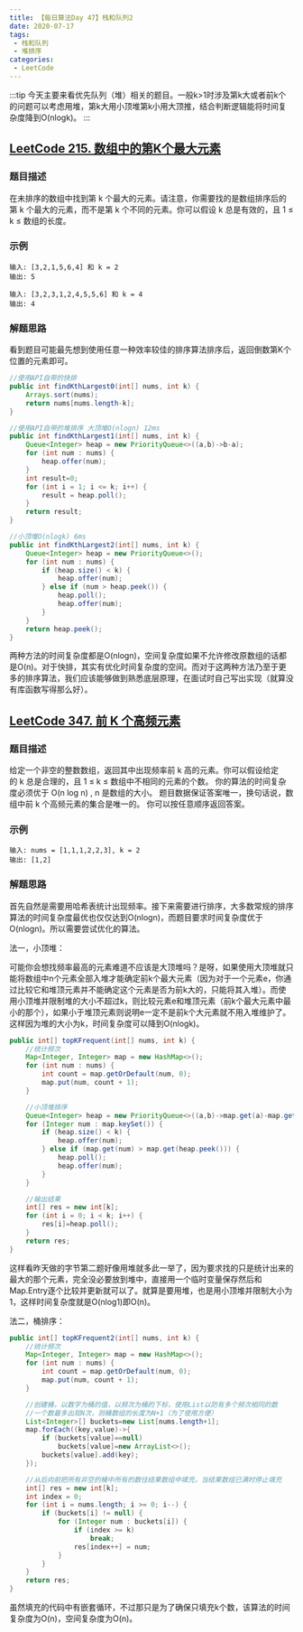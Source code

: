 ```yaml
---
title: 【每日算法Day 47】栈和队列2
date: 2020-07-17
tags:
 - 栈和队列
 - 堆排序
categories:
 - LeetCode
---
```

:::tip
今天主要来看优先队列（堆）相关的题目。一般k>1时涉及第k大或者前k个的问题可以考虑用堆，第k大用小顶堆第k小用大顶推，结合判断逻辑能将时间复杂度降到O(nlogk)。
:::
<!-- more -->

## [LeetCode 215. 数组中的第K个最大元素](https://leetcode-cn.com/problems/kth-largest-element-in-an-array/)
### 题目描述
在未排序的数组中找到第 k 个最大的元素。请注意，你需要找的是数组排序后的第 k 个最大的元素，而不是第 k 个不同的元素。你可以假设 k 总是有效的，且 1 ≤ k ≤ 数组的长度。

### 示例
```
输入: [3,2,1,5,6,4] 和 k = 2
输出: 5

输入: [3,2,3,1,2,4,5,5,6] 和 k = 4
输出: 4
```
### 解题思路
看到题目可能最先想到使用任意一种效率较佳的排序算法排序后，返回倒数第K个位置的元素即可。
```java
//使用API自带的快排
public int findKthLargest0(int[] nums, int k) {
    Arrays.sort(nums);
    return nums[nums.length-k];
}

//使用API自带的堆排序 大顶堆O(nlogn) 12ms
public int findKthLargest1(int[] nums, int k) {
    Queue<Integer> heap = new PriorityQueue<>((a,b)->b-a);
    for (int num : nums) {
        heap.offer(num);
    }
    int result=0;
    for (int i = 1; i <= k; i++) {
        result = heap.poll();
    }
    return result;
}

//小顶堆O(nlogk) 6ms
public int findKthLargest2(int[] nums, int k) {
    Queue<Integer> heap = new PriorityQueue<>();
    for (int num : nums) {
        if (heap.size() < k) {
            heap.offer(num);
        } else if (num > heap.peek()) {
            heap.poll();
            heap.offer(num);
        }
    }
    return heap.peek();
}
```
两种方法的时间复杂度都是O(nlogn)，空间复杂度如果不允许修改原数组的话都是O(n)。对于快排，其实有优化时间复杂度的空间。而对于这两种方法乃至于更多的排序算法，我们应该能够做到熟悉底层原理，在面试时自己写出实现（就算没有库函数写得那么好）。

## [LeetCode 347. 前 K 个高频元素](https://leetcode-cn.com/problems/top-k-frequent-elements/)
### 题目描述
给定一个非空的整数数组，返回其中出现频率前 k 高的元素。你可以假设给定的 k 总是合理的，且 1 ≤ k ≤ 数组中不相同的元素的个数。
你的算法的时间复杂度必须优于 O(n log n) , n 是数组的大小。
题目数据保证答案唯一，换句话说，数组中前 k 个高频元素的集合是唯一的。
你可以按任意顺序返回答案。

### 示例
```
输入: nums = [1,1,1,2,2,3], k = 2
输出: [1,2]
```

### 解题思路
首先自然是需要用哈希表统计出现频率。接下来需要进行排序，大多数常规的排序算法的时间复杂度最优也仅仅达到O(nlogn)，而题目要求时间复杂度优于O(nlogn)。所以需要尝试优化的算法。

法一，小顶堆：

可能你会想找频率最高的元素难道不应该是大顶堆吗？是呀，如果使用大顶堆就只能将数组中n个元素全部入堆才能确定前k个最大元素（因为对于一个元素e，你通过比较它和堆顶元素并不能确定这个元素是否为前k大的，只能将其入堆）。而使用小顶堆并限制堆的大小不超过k，则比较元素e和堆顶元素（前k个最大元素中最小的那个），如果小于堆顶元素则说明e一定不是前k个大元素就不用入堆维护了。这样因为堆的大小为k，时间复杂度可以降到O(nlogk)。
```java
public int[] topKFrequent(int[] nums, int k) {
    //统计频次
    Map<Integer, Integer> map = new HashMap<>();
    for (int num : nums) {
        int count = map.getOrDefault(num, 0);
        map.put(num, count + 1);
    }

    //小顶堆排序
    Queue<Integer> heap = new PriorityQueue<>((a,b)->map.get(a)-map.get(b));
    for (Integer num : map.keySet()) {
        if (heap.size() < k) {
            heap.offer(num);
        } else if (map.get(num) > map.get(heap.peek())) {
            heap.poll();
            heap.offer(num);
        }
    }

    //输出结果
    int[] res = new int[k];
    for (int i = 0; i < k; i++) {
        res[i]=heap.poll();
    }
    return res;
}
```
这样看昨天做的字节第二题好像用堆就多此一举了，因为要求找的只是统计出来的最大的那个元素，完全没必要放到堆中，直接用一个临时变量保存然后和Map.Entry逐个比较并更新就可以了。就算是要用堆，也是用小顶堆并限制大小为1，这样时间复杂度就是O(nlog1)即O(n)。

法二，桶排序：
```java
public int[] topKFrequent2(int[] nums, int k) {
    //统计频次
    Map<Integer, Integer> map = new HashMap<>();
    for (int num : nums) {
        int count = map.getOrDefault(num, 0);
        map.put(num, count + 1);
    }

    //创建桶，以数字为桶的值，以频次为桶的下标，使用List以防有多个频次相同的数
    //一个数最多出现N次，则桶数组的长度为N+1（为了使用方便）
    List<Integer>[] buckets=new List[nums.length+1];
    map.forEach((key,value)->{
        if (buckets[value]==null)
            buckets[value]=new ArrayList<>();
        buckets[value].add(key);
    });

    //从后向前把所有非空的桶中所有的数往结果数组中填充，当结果数组已满时停止填充
    int[] res = new int[k];
    int index = 0;
    for (int i = nums.length; i >= 0; i--) {
        if (buckets[i] != null) {
            for (Integer num : buckets[i]) {
                if (index >= k)
                    break;
                res[index++] = num;
            }
        }
    }
    return res;
}
```
虽然填充的代码中有嵌套循环，不过那只是为了确保只填充k个数，该算法的时间复杂度为O(n)，空间复杂度为O(n)。